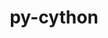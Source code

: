 ---
title: "py-cython"
layout: cache
categories: [package, develop-2023-11-19]
meta: {"versions": ["0.29.36", "3.0.4"], "compilers": ["apple-clang@=15.0.0", "cce@=15.0.1", "gcc@=11.1.0", "gcc@=11.3.0", "gcc@=11.4.0", "gcc@=12.3.0", "gcc@=7.3.1", "gcc@=7.5.0", "gcc@=9.4.0", "oneapi@=2023.2.0"], "oss": ["amzn2", "rhel8", "ubuntu18.04", "ubuntu20.04", "ubuntu22.04", "ventura"], "platforms": ["darwin", "linux"], "targets": ["aarch64", "neoverse_n1", "neoverse_v1", "ppc64le", "x86_64_v3", "zen4"], "stacks": ["aws-isc", "aws-isc-aarch64", "data-vis-sdk", "e4s", "e4s-cray-rhel", "e4s-neoverse_v1", "e4s-oneapi", "e4s-power", "e4s-rocm-external", "ml-darwin-aarch64-mps", "ml-linux-x86_64-cpu", "ml-linux-x86_64-cuda", "ml-linux-x86_64-rocm", "radiuss", "root", "tutorial"], "num_specs": 51, "num_specs_by_stack": {"root": 51, "ml-darwin-aarch64-mps": 4, "aws-isc-aarch64": 2, "aws-isc": 1, "e4s-cray-rhel": 2, "radiuss": 2, "e4s-neoverse_v1": 6, "e4s-power": 6, "data-vis-sdk": 4, "e4s": 8, "e4s-rocm-external": 1, "e4s-oneapi": 9, "ml-linux-x86_64-cpu": 6, "ml-linux-x86_64-cuda": 6, "ml-linux-x86_64-rocm": 6, "tutorial": 1}}
spec_details: [{"hash": "foquck6k5nekwobcgysichwlkdtv4md2", "compiler": "apple-clang@=15.0.0", "versions": ["0.29.36"], "os": "ventura", "platform": "darwin", "target": "aarch64", "variants": ["build_system=python_pip", "patches=c4369ad"], "stacks": ["root", "ml-darwin-aarch64-mps"], "size": "-", "tarball": "https://binaries.spack.io/releases/develop-2023-11-19/build_cache/darwin-ventura-aarch64/apple-clang-15.0.0/py-cython-0.29.36/darwin-ventura-aarch64-apple-clang-15.0.0-py-cython-0.29.36-foquck6k5nekwobcgysichwlkdtv4md2.spack"}, {"hash": "v3rkxksajb3enybmllmnhhdlcz42o3ql", "compiler": "apple-clang@=15.0.0", "versions": ["3.0.4"], "os": "ventura", "platform": "darwin", "target": "aarch64", "variants": ["build_system=python_pip"], "stacks": ["root", "ml-darwin-aarch64-mps"], "size": "-", "tarball": "https://binaries.spack.io/releases/develop-2023-11-19/build_cache/darwin-ventura-aarch64/apple-clang-15.0.0/py-cython-3.0.4/darwin-ventura-aarch64-apple-clang-15.0.0-py-cython-3.0.4-v3rkxksajb3enybmllmnhhdlcz42o3ql.spack"}, {"hash": "a7gywx7mx4p5czlvvbf2h4yn2gb7dss6", "compiler": "apple-clang@=15.0.0", "versions": ["0.29.36"], "os": "ventura", "platform": "darwin", "target": "aarch64", "variants": ["build_system=python_pip", "patches=c4369ad"], "stacks": ["root", "ml-darwin-aarch64-mps"], "size": "-", "tarball": "https://binaries.spack.io/releases/develop-2023-11-19/build_cache/darwin-ventura-aarch64/apple-clang-15.0.0/py-cython-0.29.36/darwin-ventura-aarch64-apple-clang-15.0.0-py-cython-0.29.36-a7gywx7mx4p5czlvvbf2h4yn2gb7dss6.spack"}, {"hash": "frbwajjf2tagki6rbh63dzkcxqbzkhvj", "compiler": "apple-clang@=15.0.0", "versions": ["3.0.4"], "os": "ventura", "platform": "darwin", "target": "aarch64", "variants": ["build_system=python_pip"], "stacks": ["root", "ml-darwin-aarch64-mps"], "size": "-", "tarball": "https://binaries.spack.io/releases/develop-2023-11-19/build_cache/darwin-ventura-aarch64/apple-clang-15.0.0/py-cython-3.0.4/darwin-ventura-aarch64-apple-clang-15.0.0-py-cython-3.0.4-frbwajjf2tagki6rbh63dzkcxqbzkhvj.spack"}, {"hash": "fpfvq4e7ypa46gbvgrbttf6g4yeq2kv3", "compiler": "gcc@=7.3.1", "versions": ["0.29.36"], "os": "amzn2", "platform": "linux", "target": "aarch64", "variants": ["build_system=python_pip", "patches=c4369ad"], "stacks": ["root", "aws-isc-aarch64"], "size": "-", "tarball": "https://binaries.spack.io/releases/develop-2023-11-19/build_cache/linux-amzn2-aarch64/gcc-7.3.1/py-cython-0.29.36/linux-amzn2-aarch64-gcc-7.3.1-py-cython-0.29.36-fpfvq4e7ypa46gbvgrbttf6g4yeq2kv3.spack"}, {"hash": "3fbwk4ch5g4jnflc4yizlifezqdeksfl", "compiler": "gcc@=7.3.1", "versions": ["0.29.36"], "os": "amzn2", "platform": "linux", "target": "neoverse_n1", "variants": ["build_system=python_pip", "patches=c4369ad"], "stacks": ["root", "aws-isc-aarch64"], "size": "-", "tarball": "https://binaries.spack.io/releases/develop-2023-11-19/build_cache/linux-amzn2-neoverse_n1/gcc-7.3.1/py-cython-0.29.36/linux-amzn2-neoverse_n1-gcc-7.3.1-py-cython-0.29.36-3fbwk4ch5g4jnflc4yizlifezqdeksfl.spack"}, {"hash": "5lvc34ang3dkmnnkp6m3ytdy6hhc57a6", "compiler": "gcc@=7.3.1", "versions": ["0.29.36"], "os": "amzn2", "platform": "linux", "target": "x86_64_v3", "variants": ["build_system=python_pip", "patches=c4369ad"], "stacks": ["root", "aws-isc"], "size": "-", "tarball": "https://binaries.spack.io/releases/develop-2023-11-19/build_cache/linux-amzn2-x86_64_v3/gcc-7.3.1/py-cython-0.29.36/linux-amzn2-x86_64_v3-gcc-7.3.1-py-cython-0.29.36-5lvc34ang3dkmnnkp6m3ytdy6hhc57a6.spack"}, {"hash": "wu53jvcizcztp5ypjcavueidezriqusp", "compiler": "cce@=15.0.1", "versions": ["0.29.36"], "os": "rhel8", "platform": "linux", "target": "zen4", "variants": ["build_system=python_pip", "patches=c4369ad"], "stacks": ["root", "e4s-cray-rhel"], "size": "-", "tarball": "https://binaries.spack.io/releases/develop-2023-11-19/build_cache/linux-rhel8-zen4/cce-15.0.1/py-cython-0.29.36/linux-rhel8-zen4-cce-15.0.1-py-cython-0.29.36-wu53jvcizcztp5ypjcavueidezriqusp.spack"}, {"hash": "kkwwnnnteowdzijlyii5o6ahopmkhbc6", "compiler": "cce@=15.0.1", "versions": ["3.0.4"], "os": "rhel8", "platform": "linux", "target": "zen4", "variants": ["build_system=python_pip"], "stacks": ["root", "e4s-cray-rhel"], "size": "-", "tarball": "https://binaries.spack.io/releases/develop-2023-11-19/build_cache/linux-rhel8-zen4/cce-15.0.1/py-cython-3.0.4/linux-rhel8-zen4-cce-15.0.1-py-cython-3.0.4-kkwwnnnteowdzijlyii5o6ahopmkhbc6.spack"}, {"hash": "v4y6lp5hhen6s2yssr2i7zthqesxjv2f", "compiler": "gcc@=7.5.0", "versions": ["0.29.36"], "os": "ubuntu18.04", "platform": "linux", "target": "x86_64_v3", "variants": ["build_system=python_pip", "patches=c4369ad"], "stacks": ["root", "radiuss"], "size": "-", "tarball": "https://binaries.spack.io/releases/develop-2023-11-19/build_cache/linux-ubuntu18.04-x86_64_v3/gcc-7.5.0/py-cython-0.29.36/linux-ubuntu18.04-x86_64_v3-gcc-7.5.0-py-cython-0.29.36-v4y6lp5hhen6s2yssr2i7zthqesxjv2f.spack"}, {"hash": "swpvhzrkiow4q3rkecnu3mdrf6kt26lg", "compiler": "gcc@=7.5.0", "versions": ["0.29.36"], "os": "ubuntu18.04", "platform": "linux", "target": "x86_64_v3", "variants": ["build_system=python_pip", "patches=c4369ad"], "stacks": ["root", "radiuss"], "size": "-", "tarball": "https://binaries.spack.io/releases/develop-2023-11-19/build_cache/linux-ubuntu18.04-x86_64_v3/gcc-7.5.0/py-cython-0.29.36/linux-ubuntu18.04-x86_64_v3-gcc-7.5.0-py-cython-0.29.36-swpvhzrkiow4q3rkecnu3mdrf6kt26lg.spack"}, {"hash": "3cr3pvyy66wrvkxenp5slnyewcto6sjn", "compiler": "gcc@=11.4.0", "versions": ["0.29.36"], "os": "ubuntu20.04", "platform": "linux", "target": "neoverse_v1", "variants": ["build_system=python_pip", "patches=c4369ad"], "stacks": ["root", "e4s-neoverse_v1"], "size": "-", "tarball": "https://binaries.spack.io/releases/develop-2023-11-19/build_cache/linux-ubuntu20.04-neoverse_v1/gcc-11.4.0/py-cython-0.29.36/linux-ubuntu20.04-neoverse_v1-gcc-11.4.0-py-cython-0.29.36-3cr3pvyy66wrvkxenp5slnyewcto6sjn.spack"}, {"hash": "g6yg4wpbha2ahuuck3u25t75cyufksk4", "compiler": "gcc@=11.4.0", "versions": ["3.0.4"], "os": "ubuntu20.04", "platform": "linux", "target": "neoverse_v1", "variants": ["build_system=python_pip"], "stacks": ["root", "e4s-neoverse_v1"], "size": "-", "tarball": "https://binaries.spack.io/releases/develop-2023-11-19/build_cache/linux-ubuntu20.04-neoverse_v1/gcc-11.4.0/py-cython-3.0.4/linux-ubuntu20.04-neoverse_v1-gcc-11.4.0-py-cython-3.0.4-g6yg4wpbha2ahuuck3u25t75cyufksk4.spack"}, {"hash": "via3beipwc63l7vfvrxrxp3o75uz2bba", "compiler": "gcc@=11.4.0", "versions": ["0.29.36"], "os": "ubuntu20.04", "platform": "linux", "target": "neoverse_v1", "variants": ["build_system=python_pip", "patches=c4369ad"], "stacks": ["root", "e4s-neoverse_v1"], "size": "-", "tarball": "https://binaries.spack.io/releases/develop-2023-11-19/build_cache/linux-ubuntu20.04-neoverse_v1/gcc-11.4.0/py-cython-0.29.36/linux-ubuntu20.04-neoverse_v1-gcc-11.4.0-py-cython-0.29.36-via3beipwc63l7vfvrxrxp3o75uz2bba.spack"}, {"hash": "a5wc7uxmdz3kkazjoiu6ib4s4l5zlte3", "compiler": "gcc@=11.4.0", "versions": ["3.0.4"], "os": "ubuntu20.04", "platform": "linux", "target": "neoverse_v1", "variants": ["build_system=python_pip"], "stacks": ["root", "e4s-neoverse_v1"], "size": "-", "tarball": "https://binaries.spack.io/releases/develop-2023-11-19/build_cache/linux-ubuntu20.04-neoverse_v1/gcc-11.4.0/py-cython-3.0.4/linux-ubuntu20.04-neoverse_v1-gcc-11.4.0-py-cython-3.0.4-a5wc7uxmdz3kkazjoiu6ib4s4l5zlte3.spack"}, {"hash": "b7ehsacduhk53sjuytnswhh6r7ngpc76", "compiler": "gcc@=11.4.0", "versions": ["3.0.4"], "os": "ubuntu20.04", "platform": "linux", "target": "neoverse_v1", "variants": ["build_system=python_pip"], "stacks": ["root", "e4s-neoverse_v1"], "size": "-", "tarball": "https://binaries.spack.io/releases/develop-2023-11-19/build_cache/linux-ubuntu20.04-neoverse_v1/gcc-11.4.0/py-cython-3.0.4/linux-ubuntu20.04-neoverse_v1-gcc-11.4.0-py-cython-3.0.4-b7ehsacduhk53sjuytnswhh6r7ngpc76.spack"}, {"hash": "ssvbgcsixxwwonshjitt7lufbzrw5pja", "compiler": "gcc@=11.4.0", "versions": ["0.29.36"], "os": "ubuntu20.04", "platform": "linux", "target": "neoverse_v1", "variants": ["build_system=python_pip", "patches=c4369ad"], "stacks": ["root", "e4s-neoverse_v1"], "size": "-", "tarball": "https://binaries.spack.io/releases/develop-2023-11-19/build_cache/linux-ubuntu20.04-neoverse_v1/gcc-11.4.0/py-cython-0.29.36/linux-ubuntu20.04-neoverse_v1-gcc-11.4.0-py-cython-0.29.36-ssvbgcsixxwwonshjitt7lufbzrw5pja.spack"}, {"hash": "gzrb2u5oei2vsxgv4zc3qmslb7loudcu", "compiler": "gcc@=9.4.0", "versions": ["0.29.36"], "os": "ubuntu20.04", "platform": "linux", "target": "ppc64le", "variants": ["build_system=python_pip", "patches=c4369ad"], "stacks": ["e4s-power", "root"], "size": "-", "tarball": "https://binaries.spack.io/releases/develop-2023-11-19/build_cache/linux-ubuntu20.04-ppc64le/gcc-9.4.0/py-cython-0.29.36/linux-ubuntu20.04-ppc64le-gcc-9.4.0-py-cython-0.29.36-gzrb2u5oei2vsxgv4zc3qmslb7loudcu.spack"}, {"hash": "vihzeaaxhlel7pxrswjbtkbokynvo3g6", "compiler": "gcc@=9.4.0", "versions": ["3.0.4"], "os": "ubuntu20.04", "platform": "linux", "target": "ppc64le", "variants": ["build_system=python_pip"], "stacks": ["e4s-power", "root"], "size": "-", "tarball": "https://binaries.spack.io/releases/develop-2023-11-19/build_cache/linux-ubuntu20.04-ppc64le/gcc-9.4.0/py-cython-3.0.4/linux-ubuntu20.04-ppc64le-gcc-9.4.0-py-cython-3.0.4-vihzeaaxhlel7pxrswjbtkbokynvo3g6.spack"}, {"hash": "4pgwga4zdcdyujrsnqfxqgcg2ozsgc4w", "compiler": "gcc@=9.4.0", "versions": ["3.0.4"], "os": "ubuntu20.04", "platform": "linux", "target": "ppc64le", "variants": ["build_system=python_pip"], "stacks": ["e4s-power", "root"], "size": "-", "tarball": "https://binaries.spack.io/releases/develop-2023-11-19/build_cache/linux-ubuntu20.04-ppc64le/gcc-9.4.0/py-cython-3.0.4/linux-ubuntu20.04-ppc64le-gcc-9.4.0-py-cython-3.0.4-4pgwga4zdcdyujrsnqfxqgcg2ozsgc4w.spack"}, {"hash": "q25pumtgcapaga7g265e65kp7vtjfoke", "compiler": "gcc@=9.4.0", "versions": ["0.29.36"], "os": "ubuntu20.04", "platform": "linux", "target": "ppc64le", "variants": ["build_system=python_pip", "patches=c4369ad"], "stacks": ["e4s-power", "root"], "size": "-", "tarball": "https://binaries.spack.io/releases/develop-2023-11-19/build_cache/linux-ubuntu20.04-ppc64le/gcc-9.4.0/py-cython-0.29.36/linux-ubuntu20.04-ppc64le-gcc-9.4.0-py-cython-0.29.36-q25pumtgcapaga7g265e65kp7vtjfoke.spack"}, {"hash": "e2py2qrtkmw4l24rbliheoz3rq475dnt", "compiler": "gcc@=9.4.0", "versions": ["3.0.4"], "os": "ubuntu20.04", "platform": "linux", "target": "ppc64le", "variants": ["build_system=python_pip"], "stacks": ["e4s-power", "root"], "size": "-", "tarball": "https://binaries.spack.io/releases/develop-2023-11-19/build_cache/linux-ubuntu20.04-ppc64le/gcc-9.4.0/py-cython-3.0.4/linux-ubuntu20.04-ppc64le-gcc-9.4.0-py-cython-3.0.4-e2py2qrtkmw4l24rbliheoz3rq475dnt.spack"}, {"hash": "pbvnppb2tbclvpuvr3oieq5melusba6y", "compiler": "gcc@=9.4.0", "versions": ["0.29.36"], "os": "ubuntu20.04", "platform": "linux", "target": "ppc64le", "variants": ["build_system=python_pip", "patches=c4369ad"], "stacks": ["e4s-power", "root"], "size": "-", "tarball": "https://binaries.spack.io/releases/develop-2023-11-19/build_cache/linux-ubuntu20.04-ppc64le/gcc-9.4.0/py-cython-0.29.36/linux-ubuntu20.04-ppc64le-gcc-9.4.0-py-cython-0.29.36-pbvnppb2tbclvpuvr3oieq5melusba6y.spack"}, {"hash": "sgygad5dux5dbvptn3hfcjdd3njsgdux", "compiler": "gcc@=11.1.0", "versions": ["0.29.36"], "os": "ubuntu20.04", "platform": "linux", "target": "x86_64_v3", "variants": ["build_system=python_pip", "patches=c4369ad"], "stacks": ["data-vis-sdk", "root"], "size": "-", "tarball": "https://binaries.spack.io/releases/develop-2023-11-19/build_cache/linux-ubuntu20.04-x86_64_v3/gcc-11.1.0/py-cython-0.29.36/linux-ubuntu20.04-x86_64_v3-gcc-11.1.0-py-cython-0.29.36-sgygad5dux5dbvptn3hfcjdd3njsgdux.spack"}, {"hash": "sm4pybfzqb3mwkqclfr4h3hudndtxemt", "compiler": "gcc@=11.1.0", "versions": ["0.29.36"], "os": "ubuntu20.04", "platform": "linux", "target": "x86_64_v3", "variants": ["build_system=python_pip", "patches=c4369ad"], "stacks": ["data-vis-sdk", "root"], "size": "-", "tarball": "https://binaries.spack.io/releases/develop-2023-11-19/build_cache/linux-ubuntu20.04-x86_64_v3/gcc-11.1.0/py-cython-0.29.36/linux-ubuntu20.04-x86_64_v3-gcc-11.1.0-py-cython-0.29.36-sm4pybfzqb3mwkqclfr4h3hudndtxemt.spack"}, {"hash": "ad3ervp5def6p5rzwx2gmfrzfmhl2n5p", "compiler": "gcc@=11.1.0", "versions": ["3.0.4"], "os": "ubuntu20.04", "platform": "linux", "target": "x86_64_v3", "variants": ["build_system=python_pip"], "stacks": ["data-vis-sdk", "root"], "size": "-", "tarball": "https://binaries.spack.io/releases/develop-2023-11-19/build_cache/linux-ubuntu20.04-x86_64_v3/gcc-11.1.0/py-cython-3.0.4/linux-ubuntu20.04-x86_64_v3-gcc-11.1.0-py-cython-3.0.4-ad3ervp5def6p5rzwx2gmfrzfmhl2n5p.spack"}, {"hash": "evquqvax46jrszzqjuzvcw3aghqaew4b", "compiler": "gcc@=11.1.0", "versions": ["3.0.4"], "os": "ubuntu20.04", "platform": "linux", "target": "x86_64_v3", "variants": ["build_system=python_pip"], "stacks": ["data-vis-sdk", "root"], "size": "-", "tarball": "https://binaries.spack.io/releases/develop-2023-11-19/build_cache/linux-ubuntu20.04-x86_64_v3/gcc-11.1.0/py-cython-3.0.4/linux-ubuntu20.04-x86_64_v3-gcc-11.1.0-py-cython-3.0.4-evquqvax46jrszzqjuzvcw3aghqaew4b.spack"}, {"hash": "dtknjqsqmtn3l45ybfvju2h5ruohdhwt", "compiler": "gcc@=11.4.0", "versions": ["0.29.36"], "os": "ubuntu20.04", "platform": "linux", "target": "x86_64_v3", "variants": ["build_system=python_pip", "patches=c4369ad"], "stacks": ["root", "e4s"], "size": "-", "tarball": "https://binaries.spack.io/releases/develop-2023-11-19/build_cache/linux-ubuntu20.04-x86_64_v3/gcc-11.4.0/py-cython-0.29.36/linux-ubuntu20.04-x86_64_v3-gcc-11.4.0-py-cython-0.29.36-dtknjqsqmtn3l45ybfvju2h5ruohdhwt.spack"}, {"hash": "c7bzw6rlw7zvoisho5wwwx2imhyog6vo", "compiler": "gcc@=11.4.0", "versions": ["0.29.36"], "os": "ubuntu20.04", "platform": "linux", "target": "x86_64_v3", "variants": ["build_system=python_pip", "patches=c4369ad"], "stacks": ["root", "e4s-rocm-external", "e4s"], "size": "-", "tarball": "https://binaries.spack.io/releases/develop-2023-11-19/build_cache/linux-ubuntu20.04-x86_64_v3/gcc-11.4.0/py-cython-0.29.36/linux-ubuntu20.04-x86_64_v3-gcc-11.4.0-py-cython-0.29.36-c7bzw6rlw7zvoisho5wwwx2imhyog6vo.spack"}, {"hash": "amzgwf6rsrd5uafbwp62hkguhhqzswny", "compiler": "gcc@=11.4.0", "versions": ["3.0.4"], "os": "ubuntu20.04", "platform": "linux", "target": "x86_64_v3", "variants": ["build_system=python_pip"], "stacks": ["root", "e4s"], "size": "-", "tarball": "https://binaries.spack.io/releases/develop-2023-11-19/build_cache/linux-ubuntu20.04-x86_64_v3/gcc-11.4.0/py-cython-3.0.4/linux-ubuntu20.04-x86_64_v3-gcc-11.4.0-py-cython-3.0.4-amzgwf6rsrd5uafbwp62hkguhhqzswny.spack"}, {"hash": "pv5wfmobg3ak257bfsjdhe64r4pzmvme", "compiler": "gcc@=11.4.0", "versions": ["3.0.4"], "os": "ubuntu20.04", "platform": "linux", "target": "x86_64_v3", "variants": ["build_system=python_pip"], "stacks": ["root", "e4s"], "size": "-", "tarball": "https://binaries.spack.io/releases/develop-2023-11-19/build_cache/linux-ubuntu20.04-x86_64_v3/gcc-11.4.0/py-cython-3.0.4/linux-ubuntu20.04-x86_64_v3-gcc-11.4.0-py-cython-3.0.4-pv5wfmobg3ak257bfsjdhe64r4pzmvme.spack"}, {"hash": "a4e2ibu4c2f6hqrpvcqfgnycbydabruh", "compiler": "gcc@=11.4.0", "versions": ["0.29.36"], "os": "ubuntu20.04", "platform": "linux", "target": "x86_64_v3", "variants": ["build_system=python_pip", "patches=c4369ad"], "stacks": ["root", "e4s"], "size": "-", "tarball": "https://binaries.spack.io/releases/develop-2023-11-19/build_cache/linux-ubuntu20.04-x86_64_v3/gcc-11.4.0/py-cython-0.29.36/linux-ubuntu20.04-x86_64_v3-gcc-11.4.0-py-cython-0.29.36-a4e2ibu4c2f6hqrpvcqfgnycbydabruh.spack"}, {"hash": "pywjhgehiqell5ghnnnvkemcdhxwmvze", "compiler": "gcc@=11.4.0", "versions": ["3.0.4"], "os": "ubuntu20.04", "platform": "linux", "target": "x86_64_v3", "variants": ["build_system=python_pip"], "stacks": ["root", "e4s"], "size": "-", "tarball": "https://binaries.spack.io/releases/develop-2023-11-19/build_cache/linux-ubuntu20.04-x86_64_v3/gcc-11.4.0/py-cython-3.0.4/linux-ubuntu20.04-x86_64_v3-gcc-11.4.0-py-cython-3.0.4-pywjhgehiqell5ghnnnvkemcdhxwmvze.spack"}, {"hash": "dk5wbfp2lkm6unsxrm3mqhda4qz7movj", "compiler": "gcc@=11.4.0", "versions": ["3.0.4"], "os": "ubuntu20.04", "platform": "linux", "target": "x86_64_v3", "variants": ["build_system=python_pip"], "stacks": ["root", "e4s"], "size": "-", "tarball": "https://binaries.spack.io/releases/develop-2023-11-19/build_cache/linux-ubuntu20.04-x86_64_v3/gcc-11.4.0/py-cython-3.0.4/linux-ubuntu20.04-x86_64_v3-gcc-11.4.0-py-cython-3.0.4-dk5wbfp2lkm6unsxrm3mqhda4qz7movj.spack"}, {"hash": "64wl766i67fil6bqjuu7aott46ot475e", "compiler": "gcc@=11.4.0", "versions": ["0.29.36"], "os": "ubuntu20.04", "platform": "linux", "target": "x86_64_v3", "variants": ["build_system=python_pip", "patches=c4369ad"], "stacks": ["root", "e4s"], "size": "-", "tarball": "https://binaries.spack.io/releases/develop-2023-11-19/build_cache/linux-ubuntu20.04-x86_64_v3/gcc-11.4.0/py-cython-0.29.36/linux-ubuntu20.04-x86_64_v3-gcc-11.4.0-py-cython-0.29.36-64wl766i67fil6bqjuu7aott46ot475e.spack"}, {"hash": "nbtajxwvp5fstjujalz7dlo45vpv3zty", "compiler": "oneapi@=2023.2.0", "versions": ["0.29.36"], "os": "ubuntu20.04", "platform": "linux", "target": "x86_64_v3", "variants": ["build_system=python_pip", "patches=c4369ad"], "stacks": ["root", "e4s-oneapi"], "size": "-", "tarball": "https://binaries.spack.io/releases/develop-2023-11-19/build_cache/linux-ubuntu20.04-x86_64_v3/oneapi-2023.2.0/py-cython-0.29.36/linux-ubuntu20.04-x86_64_v3-oneapi-2023.2.0-py-cython-0.29.36-nbtajxwvp5fstjujalz7dlo45vpv3zty.spack"}, {"hash": "s7tc253nweq6qkyd22nb6ypk2xls3nff", "compiler": "oneapi@=2023.2.0", "versions": ["3.0.4"], "os": "ubuntu20.04", "platform": "linux", "target": "x86_64_v3", "variants": ["build_system=python_pip"], "stacks": ["root", "e4s-oneapi"], "size": "-", "tarball": "https://binaries.spack.io/releases/develop-2023-11-19/build_cache/linux-ubuntu20.04-x86_64_v3/oneapi-2023.2.0/py-cython-3.0.4/linux-ubuntu20.04-x86_64_v3-oneapi-2023.2.0-py-cython-3.0.4-s7tc253nweq6qkyd22nb6ypk2xls3nff.spack"}, {"hash": "gnawfj5nv4sxdlwjlsnso44xyub52wjt", "compiler": "oneapi@=2023.2.0", "versions": ["0.29.36"], "os": "ubuntu20.04", "platform": "linux", "target": "x86_64_v3", "variants": ["build_system=python_pip", "patches=c4369ad"], "stacks": ["root", "e4s-oneapi"], "size": "-", "tarball": "https://binaries.spack.io/releases/develop-2023-11-19/build_cache/linux-ubuntu20.04-x86_64_v3/oneapi-2023.2.0/py-cython-0.29.36/linux-ubuntu20.04-x86_64_v3-oneapi-2023.2.0-py-cython-0.29.36-gnawfj5nv4sxdlwjlsnso44xyub52wjt.spack"}, {"hash": "kfpn2voni5qjlov452dkje56b4dmfkvz", "compiler": "oneapi@=2023.2.0", "versions": ["0.29.36"], "os": "ubuntu20.04", "platform": "linux", "target": "x86_64_v3", "variants": ["build_system=python_pip", "patches=c4369ad"], "stacks": ["root", "e4s-oneapi"], "size": "-", "tarball": "https://binaries.spack.io/releases/develop-2023-11-19/build_cache/linux-ubuntu20.04-x86_64_v3/oneapi-2023.2.0/py-cython-0.29.36/linux-ubuntu20.04-x86_64_v3-oneapi-2023.2.0-py-cython-0.29.36-kfpn2voni5qjlov452dkje56b4dmfkvz.spack"}, {"hash": "d7cizru46ttc5j246qnsh4p2hn25jhlj", "compiler": "oneapi@=2023.2.0", "versions": ["3.0.4"], "os": "ubuntu20.04", "platform": "linux", "target": "x86_64_v3", "variants": ["build_system=python_pip"], "stacks": ["root", "e4s-oneapi"], "size": "-", "tarball": "https://binaries.spack.io/releases/develop-2023-11-19/build_cache/linux-ubuntu20.04-x86_64_v3/oneapi-2023.2.0/py-cython-3.0.4/linux-ubuntu20.04-x86_64_v3-oneapi-2023.2.0-py-cython-3.0.4-d7cizru46ttc5j246qnsh4p2hn25jhlj.spack"}, {"hash": "mjp6u3b2tenffzratp3oa4t65qm6vszf", "compiler": "oneapi@=2023.2.0", "versions": ["0.29.36"], "os": "ubuntu20.04", "platform": "linux", "target": "x86_64_v3", "variants": ["build_system=python_pip", "patches=c4369ad"], "stacks": ["root", "e4s-oneapi"], "size": "-", "tarball": "https://binaries.spack.io/releases/develop-2023-11-19/build_cache/linux-ubuntu20.04-x86_64_v3/oneapi-2023.2.0/py-cython-0.29.36/linux-ubuntu20.04-x86_64_v3-oneapi-2023.2.0-py-cython-0.29.36-mjp6u3b2tenffzratp3oa4t65qm6vszf.spack"}, {"hash": "udimnbhsstw2bn6z6zyhhhl7mvz42y6p", "compiler": "oneapi@=2023.2.0", "versions": ["3.0.4"], "os": "ubuntu20.04", "platform": "linux", "target": "x86_64_v3", "variants": ["build_system=python_pip"], "stacks": ["root", "e4s-oneapi"], "size": "-", "tarball": "https://binaries.spack.io/releases/develop-2023-11-19/build_cache/linux-ubuntu20.04-x86_64_v3/oneapi-2023.2.0/py-cython-3.0.4/linux-ubuntu20.04-x86_64_v3-oneapi-2023.2.0-py-cython-3.0.4-udimnbhsstw2bn6z6zyhhhl7mvz42y6p.spack"}, {"hash": "lrdtssoajb5vvezvzggzucupu3nvtd7f", "compiler": "oneapi@=2023.2.0", "versions": ["3.0.4"], "os": "ubuntu20.04", "platform": "linux", "target": "x86_64_v3", "variants": ["build_system=python_pip"], "stacks": ["root", "e4s-oneapi"], "size": "-", "tarball": "https://binaries.spack.io/releases/develop-2023-11-19/build_cache/linux-ubuntu20.04-x86_64_v3/oneapi-2023.2.0/py-cython-3.0.4/linux-ubuntu20.04-x86_64_v3-oneapi-2023.2.0-py-cython-3.0.4-lrdtssoajb5vvezvzggzucupu3nvtd7f.spack"}, {"hash": "6mslize3xx4hnyvs5plwwm4rp25hy3yi", "compiler": "oneapi@=2023.2.0", "versions": ["0.29.36"], "os": "ubuntu20.04", "platform": "linux", "target": "x86_64_v3", "variants": ["build_system=python_pip", "patches=c4369ad"], "stacks": ["root", "e4s-oneapi"], "size": "-", "tarball": "https://binaries.spack.io/releases/develop-2023-11-19/build_cache/linux-ubuntu20.04-x86_64_v3/oneapi-2023.2.0/py-cython-0.29.36/linux-ubuntu20.04-x86_64_v3-oneapi-2023.2.0-py-cython-0.29.36-6mslize3xx4hnyvs5plwwm4rp25hy3yi.spack"}, {"hash": "gprj7o2ghpiaxuszlj3jekliysbthl27", "compiler": "gcc@=11.3.0", "versions": ["3.0.4"], "os": "ubuntu22.04", "platform": "linux", "target": "x86_64_v3", "variants": ["build_system=python_pip"], "stacks": ["ml-linux-x86_64-cpu", "ml-linux-x86_64-cuda", "root", "ml-linux-x86_64-rocm"], "size": "-", "tarball": "https://binaries.spack.io/releases/develop-2023-11-19/build_cache/linux-ubuntu22.04-x86_64_v3/gcc-11.3.0/py-cython-3.0.4/linux-ubuntu22.04-x86_64_v3-gcc-11.3.0-py-cython-3.0.4-gprj7o2ghpiaxuszlj3jekliysbthl27.spack"}, {"hash": "r32bo3ihc6witlcw5jw4kvasr4br4dxl", "compiler": "gcc@=11.3.0", "versions": ["0.29.36"], "os": "ubuntu22.04", "platform": "linux", "target": "x86_64_v3", "variants": ["build_system=python_pip", "patches=c4369ad"], "stacks": ["ml-linux-x86_64-cpu", "ml-linux-x86_64-cuda", "root", "ml-linux-x86_64-rocm"], "size": "-", "tarball": "https://binaries.spack.io/releases/develop-2023-11-19/build_cache/linux-ubuntu22.04-x86_64_v3/gcc-11.3.0/py-cython-0.29.36/linux-ubuntu22.04-x86_64_v3-gcc-11.3.0-py-cython-0.29.36-r32bo3ihc6witlcw5jw4kvasr4br4dxl.spack"}, {"hash": "5xbu4a52prrsjsukumrylx2ajgymywiy", "compiler": "gcc@=11.3.0", "versions": ["0.29.36"], "os": "ubuntu22.04", "platform": "linux", "target": "x86_64_v3", "variants": ["build_system=python_pip", "patches=c4369ad"], "stacks": ["ml-linux-x86_64-cpu", "ml-linux-x86_64-cuda", "root", "ml-linux-x86_64-rocm"], "size": "-", "tarball": "https://binaries.spack.io/releases/develop-2023-11-19/build_cache/linux-ubuntu22.04-x86_64_v3/gcc-11.3.0/py-cython-0.29.36/linux-ubuntu22.04-x86_64_v3-gcc-11.3.0-py-cython-0.29.36-5xbu4a52prrsjsukumrylx2ajgymywiy.spack"}, {"hash": "7kc2nssaopc3sssgbrx45uwzjslyw7i3", "compiler": "gcc@=11.3.0", "versions": ["0.29.36"], "os": "ubuntu22.04", "platform": "linux", "target": "x86_64_v3", "variants": ["build_system=python_pip", "patches=c4369ad"], "stacks": ["ml-linux-x86_64-cpu", "ml-linux-x86_64-cuda", "root", "ml-linux-x86_64-rocm"], "size": "-", "tarball": "https://binaries.spack.io/releases/develop-2023-11-19/build_cache/linux-ubuntu22.04-x86_64_v3/gcc-11.3.0/py-cython-0.29.36/linux-ubuntu22.04-x86_64_v3-gcc-11.3.0-py-cython-0.29.36-7kc2nssaopc3sssgbrx45uwzjslyw7i3.spack"}, {"hash": "3xnpcihjgsbwn4kbpi7ug74pmbvgnjyi", "compiler": "gcc@=11.3.0", "versions": ["3.0.4"], "os": "ubuntu22.04", "platform": "linux", "target": "x86_64_v3", "variants": ["build_system=python_pip"], "stacks": ["ml-linux-x86_64-cpu", "ml-linux-x86_64-cuda", "root", "ml-linux-x86_64-rocm"], "size": "-", "tarball": "https://binaries.spack.io/releases/develop-2023-11-19/build_cache/linux-ubuntu22.04-x86_64_v3/gcc-11.3.0/py-cython-3.0.4/linux-ubuntu22.04-x86_64_v3-gcc-11.3.0-py-cython-3.0.4-3xnpcihjgsbwn4kbpi7ug74pmbvgnjyi.spack"}, {"hash": "bu4gqfa4ybmaajrga3yvnvasub5erten", "compiler": "gcc@=11.3.0", "versions": ["0.29.36"], "os": "ubuntu22.04", "platform": "linux", "target": "x86_64_v3", "variants": ["build_system=python_pip", "patches=c4369ad"], "stacks": ["ml-linux-x86_64-cpu", "ml-linux-x86_64-cuda", "root", "ml-linux-x86_64-rocm"], "size": "-", "tarball": "https://binaries.spack.io/releases/develop-2023-11-19/build_cache/linux-ubuntu22.04-x86_64_v3/gcc-11.3.0/py-cython-0.29.36/linux-ubuntu22.04-x86_64_v3-gcc-11.3.0-py-cython-0.29.36-bu4gqfa4ybmaajrga3yvnvasub5erten.spack"}, {"hash": "tahsalwducznwk42wj4pz3w64revliwx", "compiler": "gcc@=12.3.0", "versions": ["0.29.36"], "os": "ubuntu22.04", "platform": "linux", "target": "x86_64_v3", "variants": ["build_system=python_pip", "patches=c4369ad"], "stacks": ["root", "tutorial"], "size": "-", "tarball": "https://binaries.spack.io/releases/develop-2023-11-19/build_cache/linux-ubuntu22.04-x86_64_v3/gcc-12.3.0/py-cython-0.29.36/linux-ubuntu22.04-x86_64_v3-gcc-12.3.0-py-cython-0.29.36-tahsalwducznwk42wj4pz3w64revliwx.spack"}]
---